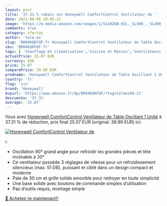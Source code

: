 ```yaml
---
layout: post
title: '37.31 % rabais sur Honeywell ComfortControl Ventilateur de '
date: 2021-08-06 10:45:21
image: 'https://m.media-amazon.com/images/I/51o8ZbB-d2L._SL500_._SL400_.jpg'
comments: true
category: ofertas
author: 'tole.es'
slug: 'B084KQKFQF-fr Honeywell ComfortControl Ventilateur de Table Oscillant 1...'
sku: 'B084KQKFQF-fr'
tags: [ 'Chauffage et climatisation','Cuisine et Maison','Ventilateurs','Ventilateurs de table','honeywell', ]
actualPrice: 25.07 EUR
currency: EUR
price: 25.07
comparePrice: 39.99 EUR
prodname: 'Honeywell ComfortControl Ventilateur de Table Oscillant 1 Unité'
country: 'fr'
flag: '🇫🇷'
brand: 'Honeywell'
buyurl: 'https://www.amazon.fr/dp/B084KQKFQF/?tag=tolees0d-21'
descuento: '37.31'
average: '25.07'
---
```


Vous avez [Honeywell ComfortControl Ventilateur de Table Oscillant 1 Unité](https://www.amazon.fr/dp/B084KQKFQF/?tag=tolees0d-21)  à  37.31 % de réduction, prix final  25.07 EUR (original: 39.99 EUR) ici:

[![Honeywell ComfortControl Ventilateur de ](https://m.media-amazon.com/images/I/51o8ZbB-d2L._SL500_._SL400_.jpg)](https://www.amazon.fr/dp/B084KQKFQF/?tag=tolees0d-21)

ℹ️:

- Oscillation 90° grand angle pour refroidir les grandes pièces et tête inclinable à 30°
- Ce ventilateur possède 3 réglages de vitesse pour un refroidissement silencieux (max. 51 DB), puissant et ciblé dans un design compact et moderne
- Pale de 30 cm et grille solide amovible pour nettoyer en toute simplicité
- Une base solide avec boutons de commande simples d’utilisation
- Pas d’outils requis, montage simple

[🛒 Achetez-le maintenant!!](https://www.amazon.fr/dp/B084KQKFQF/?tag=tolees0d-21)
